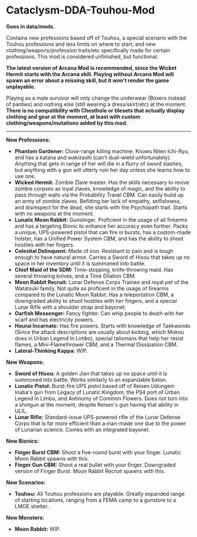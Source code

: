 # Cataclysm-DDA-Touhou-Mod
**Goes in data/mods.**

Contains new professions based off of Touhou, a special scenario with the Touhou professions and less limits on where to start, and new clothing/weapons/profession traits/etc specifically made for certain professions. This mod is considered unfinished, but functional.

**The latest version of Arcana Mod is recommended, since the Wicket Hermit starts with the Arcana skill. Playing without Arcana Mod will spawn an error about a missing skill, but it won't render the game unplayable.**

Playing as a male survivor will only change the underwear (Boxers instead of panties) and nothing else (still wearing a dress/skirt/etc) at the moment. **There is no compatibility with Chesthole or tilesets that actually display clothing and gear at the moment, at least with custom clothing/weapons/mutations added by this mod.**

----------------------------------------------------------------
**New Professions:**

* **Phantom Gardener:** Close-range killing machine. Knows Niten Ichi-Ryu, and has a katana and wakizashi (can't dual-wield unfortunately). Anything that gets in range of her will die in a flurry of sword slashes, but anything with a gun will utterly ruin her day unless she learns how to use one.
* **Wicked Hermit:** Zombie Zlave master. Has the skills necessary to revive zombie corpses as loyal zlaves, knowledge of magic, and the ability to pass through walls via the Probability Travel CBM. Can easily build up an army of zombie zlaves. Befitting her lack of empathy, selfishness, and disrespect for the dead, she starts with the Psychopath trait. Starts with no weapons at the moment.
* **Lunatic Moon Rabbit:** Gunslinger. Proficient in the usage of all firearms and has a targeting Bionic to enhance her accuracy even further. Packs a unique, UPS-powered pistol that can fire in bursts, has a custom-made holster, has a Unified Power System CBM, and has the ability to shoot hostiles with her fingers.
* **Celestial Delinquent:** Made of iron. Resistant to pain and is tough enough to have natural armor. Carries a Sword of Hisou that takes up no space in her inventory until it is summoned into battle.
* **Chief Maid of the SDM:** Time-stopping, knife-throwing maid. Has several throwing knives, and a Time Dilation CBM.
* **Moon Rabbit Recruit:** Lunar Defense Corps Trainee and royal pet of the Watatsuki family. Not quite as proficent in the usage of firearms compared to the Lunatic Moon Rabbit. Has a teleportation CBM, a downgraded ability to shoot hostiles with her fingers, and a special Lunar Rifle with a shoulder strap and bayonet.
* **Oarfish Messenger:** Fancy fighter. Can whip people to death with her scarf and has electricity powers.
* **Hourai Incarnate:** Has fire powers. Starts with knowledge of Taekwondo (Since the attack descriptions are usually about kicking, which Mokou does in Urban Legend In Limbo), special talismans that help her resist flames, a Mini-Flamethrower CBM, and a Thermal Dissipation CBM. 
* **Lateral-Thinking Kappa:** WIP.

**New Weapons:**

* **Sword of Hisou:** A golden Jian that takes up no space until it is summoned into battle. Works similarly to an expandable baton.
* **Lunatic Pistol:** Burst-fire UPS pistol based off of Reisen Udongein Inaba's gun from Legacy of Lunatic Kingdom, the PS4 port of Urban Legend in Limbo, and Antinomy of Common Flowers. Does not turn into a shotgun at the moment, despite Reisen's gun having that ability in ULIL.
* **Lunar Rifle:** Standard-issue UPS-powered rifle of the Lunar Defense Corps that is far more efficient than a man-made one due to the power of Lunarian science. Comes with an integrated bayonet.

**New Bionics:**

* **Finger Burst CBM:** Shoot a five-round burst with your finger. Lunatic Moon Rabbit spawns with this.
* **Finger Gun CBM:** Shoot a real bullet with your finger. Downgraded version of Finger Burst. Moon Rabbit Recruit spawns with this.

**New Scenarios:**
* **Touhou:** All Touhou professions are playable. Greatly expanded range of starting locations, ranging from a FEMA camp to a gunstore to a LMOE shelter.

**New Monsters:**
* **Moon Rabbit:** WIP.
